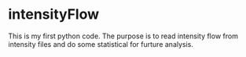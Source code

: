 # intensityFlow
This is my first python code. The purpose is to read intensity flow from intensity files and do some statistical for furture analysis.
